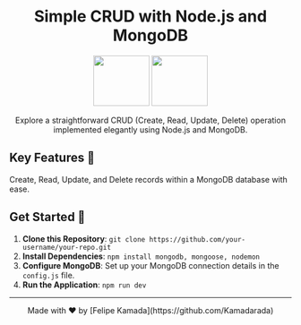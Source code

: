 <h1 align="center">Simple CRUD with Node.js and MongoDB</h1>

<p align="center">
  <img height="90" width="100" src="https://cdn.jsdelivr.net/gh/devicons/devicon/icons/nodejs/nodejs-original.svg" />
  <img height="90" width="100" src="https://cdn.jsdelivr.net/gh/devicons/devicon/icons/mongodb/mongodb-original.svg" />


</p>

<p align="center">
  Explore a straightforward CRUD (Create, Read, Update, Delete) operation implemented elegantly using Node.js and MongoDB.
</p>

## Key Features 🚀

 Create, Read, Update, and Delete records within a MongoDB database with ease.

## Get Started 🌟

1. **Clone this Repository**: `git clone https://github.com/your-username/your-repo.git`
2. **Install Dependencies**: `npm install mongodb, mongoose, nodemon`
3. **Configure MongoDB**: Set up your MongoDB connection details in the `config.js` file.
4. **Run the Application**: `npm run dev`


---

<p align="center">
  Made with ❤️ by [Felipe Kamada](https://github.com/Kamadarada)
</p>
